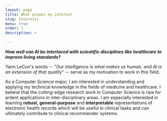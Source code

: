 ```yaml
---
layout: page
title: What piques my interest
slug: Interests
menu: true
order: 1
description: >
   
---
```

  **_How well can AI be interlaced with scientific disciplines like healthcare to improve living standards?_**

Yann LeCun's words -- "*Our intelligence is what makes us human, and AI is an extension of that quality*" -- serve as my motivation to work in this field. 

As a Computer Science major, I am interested in understanding and applying my technical knowledge in the fields of medicine and healthcare. I believe that the cutting-edge research work in Computer Science is ripe for ardent applications in inter-disciplinary areas. I am especially interested in learning **robust, general-purpose** and **interpretable** representations of electronic health records which will be useful in clinical tasks and can ultimately contribute to clinical recommender systems. 




